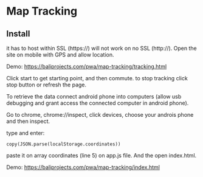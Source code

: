 # Map Tracking

## Install

it has to host within SSL (https://) will not work on no SSL (http://).
Open the site on mobile with GPS and allow location.

Demo:
https://baliprojects.com/pwa/map-tracking/tracking.html

Click start to get starting point, and then commute. to stop tracking click stop button or refresh the page.

To retrieve the data connect android phone into computers (allow usb debugging and grant access the connected computer in android phone).

Go to chrome, chrome://inspect, click devices, choose your androis phone and then inspect.

type and enter:

```
copy(JSON.parse(localStorage.coordinates))
```

paste it on array coordinates (line 5) on app.js file. And the open index.html.

Demo:
https://baliprojects.com/pwa/map-tracking/index.html
